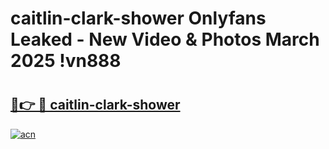 # caitlin-clark-shower Onlyfans Leaked - New Video & Photos March 2025 !vn888

# <h2><a href="https://w551ni.iuczelnia.edu.pl?title=caitlin-clark-shower&ref=vn888">🔗👉 🔴 caitlin-clark-shower</a></h2>

[![acn](https://github.com/user-attachments/assets/0f9c940e-d8b0-45ae-aac7-cd30a18b3e1c)](https://w551ni.iuczelnia.edu.pl?title=caitlin-clark-shower&ref=vn888)

